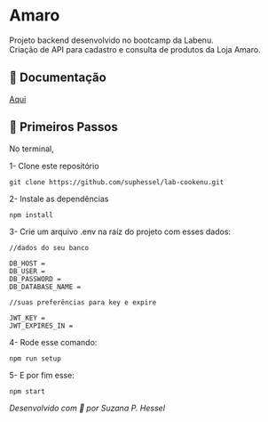 # Amaro 

Projeto backend desenvolvido no bootcamp da Labenu. \
Criação de API para cadastro e consulta de produtos da Loja Amaro.

<a id="documentacao"></a>
## 📙	Documentação
[Aqui](https://github.com/amaroteam/back-end-challenge) 

<a id="passos"></a>
## :rocket:	Primeiros Passos

No terminal,

1- Clone este repositório
```
git clone https://github.com/suphessel/lab-cookenu.git
```
2- Instale as dependências
```
npm install
```
3- Crie um arquivo .env na raíz do projeto com esses dados:
```
//dados do seu banco

DB_HOST =
DB_USER =
DB_PASSWORD = 
DB_DATABASE_NAME = 

//suas preferências para key e expire

JWT_KEY =
JWT_EXPIRES_IN = 

```
4- Rode esse comando:
```
npm run setup
```
5- E por fim esse:
```
npm start
```

*Desenvolvido com :sparkling_heart:	por Suzana P. Hessel*
